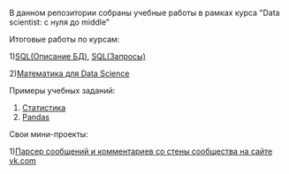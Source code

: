 В данном репозитории собраны учебные работы в рамках курса "Data scientist: с нуля до middle"

Итоговые работы по курсам:

1)[SQL(Описание БД)](https://github.com/Fight0/homeworks/blob/3f063ac68cf814289e0c04adc4792ce1956a1c53/SQL/%D0%98%D1%82%D0%BE%D0%B3%D0%BE%D0%B2%D0%B0%D1%8F%20%D1%80%D0%B0%D0%B1%D0%BE%D1%82%D0%B0%20SQL.pdf),
  [SQL(Запросы)](https://github.com/Fight0/homeworks/blob/3f063ac68cf814289e0c04adc4792ce1956a1c53/SQL/final_work.sql)
  
2)[Математика для Data Science](https://github.com/Fight0/homeworks/blob/3f063ac68cf814289e0c04adc4792ce1956a1c53/math/final.ipynb)

Примеры учебных заданий:

1) [Статистика](https://github.com/Fight0/homeworks/blob/35c42a9482b4b179765eda15aaf7b367551897c5/statistics/hw_case_study.ipynb)
2) [Pandas](https://github.com/Fight0/homeworks/blob/35c42a9482b4b179765eda15aaf7b367551897c5/np_pd_mpl/hw_3.ipynb)

Свои мини-проекты:

1)[Парсер сообщений и комментариев со стены сообщества на сайте vk.com](https://github.com/Fight0/homeworks/blob/3d2bc44ddaa40d4d043d1ffc6e9546f9c490164b/pet_projects/vk.ipynb)
